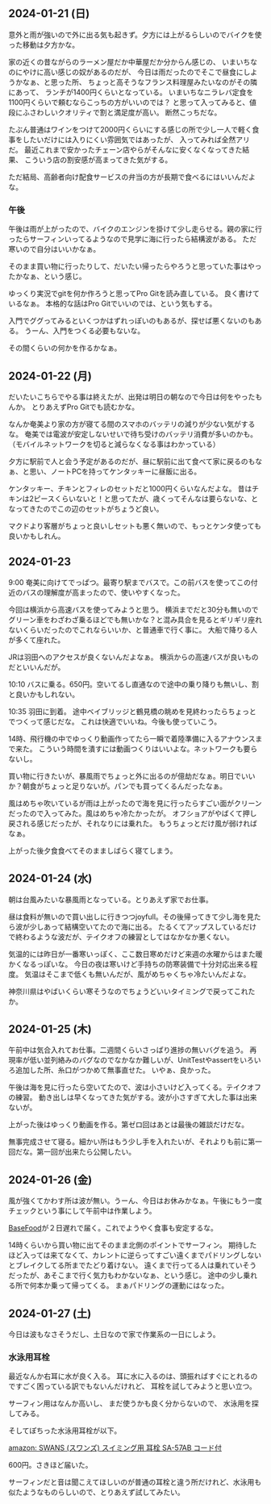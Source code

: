 ## 2024-01-21 (日)

意外と雨が強いので外に出る気も起きず。夕方には上がるらしいのでバイクを使った移動は夕方かな。

家の近くの昔ながらのラーメン屋だか中華屋だか分からん感じの、
いまいちなのにやけに高い感じの奴があるのだが、
今日は雨だったのでそこで昼食にしようかなぁ、と思った所、
ちょっと高そうなフランス料理屋みたいなのがその隣にあって、
ランチが1400円くらいとなっている。
いまいちなニラレバ定食を1100円くらいで頼むならこっちの方がいいのでは？
と思って入ってみると、値段にふさわしいクオリティで割と満足度が高い。
断然こっちだな。

たぶん普通はワインをつけて2000円くらいにする感じの所で少し一人で軽く食事をしたいだけには入りにくい雰囲気ではあったが、
入ってみれば全然アリだ。
最近これまで安かったチェーン店やらがそんなに安くなくなってきた結果、
こういう店の割安感が高まってきた気がする。

ただ結局、高齢者向け配食サービスの弁当の方が長期で食べるにはいいんだよな。

### 午後

午後は雨が上がったので、バイクのエンジンを掛けて少し走らせる。親の家に行ったらサーフィンいってるようなので見学に海に行ったら結構波がある。
ただ寒いので自分はいいかなぁ。

そのまま買い物に行ったりして、だいたい帰ったらやろうと思っていた事はやったかなぁ、という感じ。

ゆっくり実況でgitを何か作ろうと思ってPro Gitを読み直している。
良く書けているなぁ。
本格的な話はPro Gitでいいのでは、という気もする。

入門でググってみるといくつかはずれっぽいのもあるが、探せば悪くないのもある。
うーん、入門をつくる必要もないな。

その間くらいの何かを作るかなぁ。

## 2024-01-22 (月)

だいたいこちらでやる事は終えたが、出発は明日の朝なので今日は何をやったもんか。
とりあえずPro Gitでも読むかな。

なんか奄美より家の方が寝てる間のスマホのバッテリの減りが少ない気がするな。
奄美では電波が安定しないせいで待ち受けのバッテリ消費が多いのかも。（モバイルネットワークを切ると減らなくなる事はわかっている）

夕方に駅前で人と会う予定があるのだが、昼に駅前に出て食べて家に戻るのもなぁ、と思い、ノートPCを持ってケンタッキーに昼飯に出る。

ケンタッキー、チキンとフィレのセットだと1000円くらいなんだよな。
昔はチキンは2ピースくらいないと！と思ってたが、歳くってそんなは要らないな、となってきたのでこの辺のセットがちょうど良い。

マクドより客層がちょっと良いしセットも悪く無いので、もっとケンタ使っても良いかもしれん。

## 2024-01-23

9:00 奄美に向けてでっぱつ。最寄り駅までバスで。この前バスを使ってこの付近のバスの理解度が高まったので、使いやすくなった。

今回は横浜から高速バスを使ってみようと思う。
横浜までだと30分も無いのでグリーン車をわざわざ乗るほどでも無いかな？と混み具合を見るとギリギリ座れないくらいだったのでこれならいいか、と普通車で行く事に。
大船で降りる人が多くて座れた。

JRは羽田へのアクセスが良くないんだよなぁ。
横浜からの高速バスが良いものだといいんだが。

10:10 バスに乗る。650円。空いてるし直通なので途中の乗り降りも無いし、割と良いかもしれない。

10:35 羽田に到着。
途中ベイブリッジと鶴見橋の眺めを見終わったらちょっとでつくって感じだな。
これは快適でいいね。今後も使っていこう。

14時、飛行機の中でゆっくり動画作ってたら一瞬で着陸準備に入るアナウンスまで来た。
こういう時間を潰すには動画つくりはいいよな。ネットワークも要らないし。

買い物に行きたいが、暴風雨でちょっと外に出るのが億劫だなぁ。明日でいいか？朝食がちょっと足りないが。パンでも買ってくるんだったなぁ。

風はめちゃ吹いているが雨は上がったので海を見に行ったらすごい面がクリーンだったので入ってみた。風はめちゃ冷たかったが。
オフショアがやばくて押し戻される感じだったが、それなりには乗れた。
もうちょっとだけ風が弱ければなぁ。

上がった後夕食食べてそのまましばらく寝てしまう。

## 2024-01-24 (水)

朝は台風みたいな暴風雨となっている。とりあえず家でお仕事。

昼は食料が無いので買い出しに行きつつjoyfull。その後帰ってきて少し海を見たら波が少しあって結構空いてたので海に出る。
たるくてアップスしているだけで終わるような波だが、テイクオフの練習としてはなかなか悪くない。

気温的には昨日が一番寒いっぽく、ここ数日寒めだけど来週の水曜からはまた暖かくなるっぽいな。
今日の夜は寒いけど手持ちの防寒装備で十分対応出来る程度。
気温はそこまで低くも無いんだが、風がめちゃくちゃ冷たいんだよな。

神奈川県はやばいくらい寒そうなのでちょうどいいタイミングで戻ってこれたか。

## 2024-01-25 (木)

午前中は気合入れてお仕事。二週間くらいさっぱり進捗の無いバグを追う。
再現率が低い並列絡みのバグなのでなかなか難しいが、UnitTestやassertをいろいろ追加した所、糸口がつかめて無事直せた。
いやぁ、良かった。

午後は海を見に行ったら空いてたので、波は小さいけど入ってくる。テイクオフの練習。
動き出しは早くなってきた気がする。波が小さすぎて大した事は出来ないが。

上がった後はゆっくり動画を作る。第ゼロ回はあとは最後の雑談だけだな。

無事完成させて寝る。細かい所はもう少し手を入れたいが、それよりも前に第一回だな。第一回が出来たら公開したい。

## 2024-01-26 (金)

風が強くてかわす所は波が無い。うーん、今日はお休みかなぁ。午後にもう一度チェックという事にして午前中は作業しよう。

[BaseFood](BaseFood)が２日遅れで届く。これでようやく食事も安定するな。

14時くらいから買い物に出てそのまま北側のポイントでサーフィン。
期待したほど入っては来てなくて、カレントに逆らってすごい遠くまでパドリングしないとブレイクしてる所までたどり着けない。
遠くまで行ってる人は乗れていそうだったが、あそこまで行く気力もわかないなぁ、という感じ。
途中の少し乗れる所で何本か乗って帰ってくる。
まぁパドリングの運動にはなった。

## 2024-01-27 (土)

今日は波もなさそうだし、土日なので家で作業系の一日にしよう。

### 水泳用耳栓

最近なんか右耳に水が良く入る。
耳に水に入るのは、頭振ればすぐにとれるのですごく困っている訳でもないんだけれど、
耳栓を試してみようと思い立つ。

サーフィン用はなんか高いし、
まだ使うかも良く分からないので、
水泳用を探してみる。

そしてぽちった水泳用耳栓が以下。

[amazon: SWANS (スワンズ) スイミング用 耳栓 SA-57AB コード付](https://amzn.to/3Scd2KZ)

600円。さきほど届いた。

サーフィンだと音は聞こえてほしいのが普通の耳栓と違う所だけれど、水泳用も似たようなものらしいので、とりあえず試してみたい。
